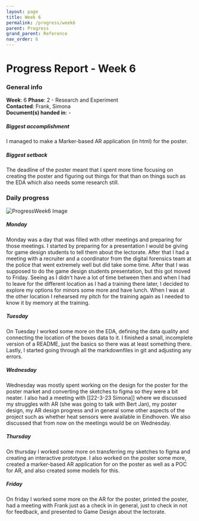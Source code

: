 ```yaml
---
layout: page
title: Week 6
permalink: /progress/week6
parent: Progress
grand_parent: Reference
nav_order: 6
---
```

# Progress Report - Week 6

### General info
**Week**: 6 
**Phase**: 2 - Research and Experiment   
**Contacted**: Frank, Simona  
**Document(s) handed in**: -

##### Biggest accomplishment
I managed to make a Marker-based AR application (in html) for the poster.

##### Biggest setback
The deadline of the poster meant that I spent more time focusing on creating the poster and figuring out things for that than on things such as the EDA which also needs some research still.

### Daily progress
![ProgressWeek6 Image](/assets/Week6-progress.png)

##### Monday
Monday was a day that was filled with other meetings and preparing for those meetings. I started by preparing for a presentation I would be giving for game design students to tell them about the lectorate. After that I had a meeting with a recruiter and a coordinator from the digital forensics team at the police that went extremely well but did take some time. After that I was supposed to do the game design students presentation, but this got moved to Friday. Seeing as I didn't have a lot of time between then and when I had to leave for the different location as I had a training there later, I decided to explore my options for minors some more and have lunch. When I was at the other location I rehearsed my pitch for the training again as I needed to know it by memory at the training.

##### Tuesday
On Tuesday I worked some more on the EDA, defining the data quality and connecting the location of the boxes data to it. I finished a small, incomplete version of a README, just the basics so there was at least something there. Lastly, I started going through all the markdownfiles in git and adjusting any errors.

##### Wednesday
Wednesday was mostly spent working on the design for the poster for the poster market and converting the sketches to figma so they were a bit neater. I also had a meeting with [[22-3-23 Simona]] where we discussed my struggles with AR (she was going to talk with Bert Jan), my poster design, my AR design progress and in general some other aspects of the project such as whether heat sensors were available in Eindhoven. We also discussed that from now on the meetings would be on Wednesday.

##### Thursday
On thursday I worked some more on transferring my sketches to figma and creating an interactive prototype. I also worked on the poster some more, created a marker-based AR application for on the poster as well as a POC for AR, and also created some models for this.

##### Friday
On friday I worked some more on the AR for the poster, printed the poster, had a meeting with Frank just as a check in in general, just to check in not for feedback, and presented to Game Design about the lectorate.
